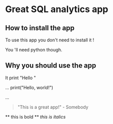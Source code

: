 #  Great SQL analytics app

##   How to install the app

To use this app you don't need to install it ! 

You 'll need python though. 

## Why you should use the app

It print "Hello "

...
print("Hello, world!")

...
> "This is a great app!"  - Somebody

** this is bold **
_this is italics_ 

